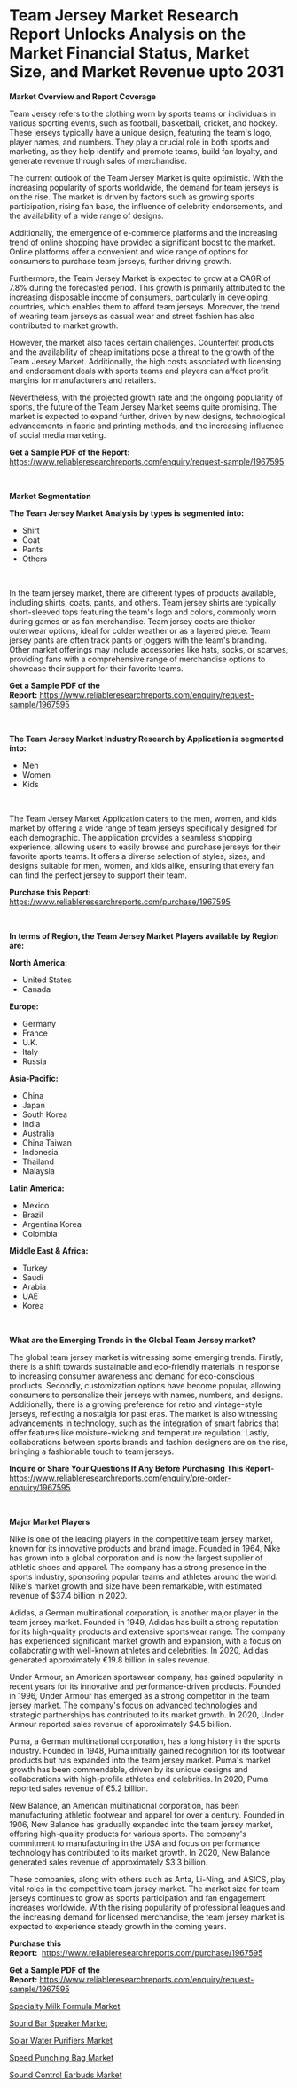 <p><h1>Team Jersey Market Research Report Unlocks Analysis on the Market Financial Status, Market Size, and Market Revenue upto 2031</h1></p><p><strong>Market Overview and Report Coverage</strong></p>
<p><p>Team Jersey refers to the clothing worn by sports teams or individuals in various sporting events, such as football, basketball, cricket, and hockey. These jerseys typically have a unique design, featuring the team's logo, player names, and numbers. They play a crucial role in both sports and marketing, as they help identify and promote teams, build fan loyalty, and generate revenue through sales of merchandise.</p><p>The current outlook of the Team Jersey Market is quite optimistic. With the increasing popularity of sports worldwide, the demand for team jerseys is on the rise. The market is driven by factors such as growing sports participation, rising fan base, the influence of celebrity endorsements, and the availability of a wide range of designs.</p><p>Additionally, the emergence of e-commerce platforms and the increasing trend of online shopping have provided a significant boost to the market. Online platforms offer a convenient and wide range of options for consumers to purchase team jerseys, further driving growth.</p><p>Furthermore, the Team Jersey Market is expected to grow at a CAGR of 7.8% during the forecasted period. This growth is primarily attributed to the increasing disposable income of consumers, particularly in developing countries, which enables them to afford team jerseys. Moreover, the trend of wearing team jerseys as casual wear and street fashion has also contributed to market growth.</p><p>However, the market also faces certain challenges. Counterfeit products and the availability of cheap imitations pose a threat to the growth of the Team Jersey Market. Additionally, the high costs associated with licensing and endorsement deals with sports teams and players can affect profit margins for manufacturers and retailers.</p><p>Nevertheless, with the projected growth rate and the ongoing popularity of sports, the future of the Team Jersey Market seems quite promising. The market is expected to expand further, driven by new designs, technological advancements in fabric and printing methods, and the increasing influence of social media marketing.</p></p>
<p><strong>Get a Sample PDF of the Report:</strong> <a href="https://www.reliableresearchreports.com/enquiry/request-sample/1967595">https://www.reliableresearchreports.com/enquiry/request-sample/1967595</a></p>
<p>&nbsp;</p>
<p><strong>Market Segmentation</strong></p>
<p><strong>The Team Jersey Market Analysis by types is segmented into:</strong></p>
<p><ul><li>Shirt</li><li>Coat</li><li>Pants</li><li>Others</li></ul></p>
<p>&nbsp;</p>
<p><p>In the team jersey market, there are different types of products available, including shirts, coats, pants, and others. Team jersey shirts are typically short-sleeved tops featuring the team's logo and colors, commonly worn during games or as fan merchandise. Team jersey coats are thicker outerwear options, ideal for colder weather or as a layered piece. Team jersey pants are often track pants or joggers with the team's branding. Other market offerings may include accessories like hats, socks, or scarves, providing fans with a comprehensive range of merchandise options to showcase their support for their favorite teams.</p></p>
<p><strong>Get a Sample PDF of the Report:</strong>&nbsp;<a href="https://www.reliableresearchreports.com/enquiry/request-sample/1967595">https://www.reliableresearchreports.com/enquiry/request-sample/1967595</a></p>
<p>&nbsp;</p>
<p><strong>The Team Jersey Market Industry Research by Application is segmented into:</strong></p>
<p><ul><li>Men</li><li>Women</li><li>Kids</li></ul></p>
<p>&nbsp;</p>
<p><p>The Team Jersey Market Application caters to the men, women, and kids market by offering a wide range of team jerseys specifically designed for each demographic. The application provides a seamless shopping experience, allowing users to easily browse and purchase jerseys for their favorite sports teams. It offers a diverse selection of styles, sizes, and designs suitable for men, women, and kids alike, ensuring that every fan can find the perfect jersey to support their team.</p></p>
<p><strong>Purchase this Report:</strong>&nbsp; <a href="https://www.reliableresearchreports.com/purchase/1967595">https://www.reliableresearchreports.com/purchase/1967595</a></p>
<p>&nbsp;</p>
<p><strong>In terms of Region, the Team Jersey Market Players available by Region are:</strong></p>
<p>
    <p> <strong> North America: </strong>
        <ul>
            <li>United States</li>
            <li>Canada</li>
        </ul>
        </p> 
    <p> <strong> Europe: </strong>
        <ul>
            <li>Germany</li>
            <li>France</li>
            <li>U.K.</li>
            <li>Italy</li>
            <li>Russia</li>
        </ul>
        </p> 
    <p> <strong> Asia-Pacific: </strong>
        <ul>
            <li>China</li>
            <li>Japan</li>
            <li>South Korea</li>
            <li>India</li>
            <li>Australia</li>
            <li>China Taiwan</li>
            <li>Indonesia</li>
            <li>Thailand</li>
            <li>Malaysia</li>
        </ul>
        </p> 
    <p> <strong> Latin America: </strong>
        <ul>
            <li>Mexico</li>
            <li>Brazil</li>
            <li>Argentina Korea</li>
            <li>Colombia</li>
        </ul>
        </p> 
    <p> <strong> Middle East & Africa: </strong>
        <ul>
            <li>Turkey</li>
            <li>Saudi</li>
            <li>Arabia</li>
            <li>UAE</li>
            <li>Korea</li>
        </ul>
    </p>
    </p>
<p>&nbsp;</p>
<p><strong>What are the Emerging Trends in the Global Team Jersey market?</strong></p>
<p><p>The global team jersey market is witnessing some emerging trends. Firstly, there is a shift towards sustainable and eco-friendly materials in response to increasing consumer awareness and demand for eco-conscious products. Secondly, customization options have become popular, allowing consumers to personalize their jerseys with names, numbers, and designs. Additionally, there is a growing preference for retro and vintage-style jerseys, reflecting a nostalgia for past eras. The market is also witnessing advancements in technology, such as the integration of smart fabrics that offer features like moisture-wicking and temperature regulation. Lastly, collaborations between sports brands and fashion designers are on the rise, bringing a fashionable touch to team jerseys.</p></p>
<p><strong>Inquire or Share Your Questions If Any Before Purchasing This Report</strong>- <a href="https://www.reliableresearchreports.com/enquiry/pre-order-enquiry/1967595">https://www.reliableresearchreports.com/enquiry/pre-order-enquiry/1967595</a></p>
<p>&nbsp;</p>
<p><strong>Major Market Players</strong></p>
<p><p>Nike is one of the leading players in the competitive team jersey market, known for its innovative products and brand image. Founded in 1964, Nike has grown into a global corporation and is now the largest supplier of athletic shoes and apparel. The company has a strong presence in the sports industry, sponsoring popular teams and athletes around the world. Nike's market growth and size have been remarkable, with estimated revenue of $37.4 billion in 2020.</p><p>Adidas, a German multinational corporation, is another major player in the team jersey market. Founded in 1949, Adidas has built a strong reputation for its high-quality products and extensive sportswear range. The company has experienced significant market growth and expansion, with a focus on collaborating with well-known athletes and celebrities. In 2020, Adidas generated approximately €19.8 billion in sales revenue.</p><p>Under Armour, an American sportswear company, has gained popularity in recent years for its innovative and performance-driven products. Founded in 1996, Under Armour has emerged as a strong competitor in the team jersey market. The company's focus on advanced technologies and strategic partnerships has contributed to its market growth. In 2020, Under Armour reported sales revenue of approximately $4.5 billion.</p><p>Puma, a German multinational corporation, has a long history in the sports industry. Founded in 1948, Puma initially gained recognition for its footwear products but has expanded into the team jersey market. Puma's market growth has been commendable, driven by its unique designs and collaborations with high-profile athletes and celebrities. In 2020, Puma reported sales revenue of €5.2 billion.</p><p>New Balance, an American multinational corporation, has been manufacturing athletic footwear and apparel for over a century. Founded in 1906, New Balance has gradually expanded into the team jersey market, offering high-quality products for various sports. The company's commitment to manufacturing in the USA and focus on performance technology has contributed to its market growth. In 2020, New Balance generated sales revenue of approximately $3.3 billion.</p><p>These companies, along with others such as Anta, Li-Ning, and ASICS, play vital roles in the competitive team jersey market. The market size for team jerseys continues to grow as sports participation and fan engagement increases worldwide. With the rising popularity of professional leagues and the increasing demand for licensed merchandise, the team jersey market is expected to experience steady growth in the coming years.</p></p>
<p><strong>Purchase this Report:</strong>&nbsp;&nbsp;<a href="https://www.reliableresearchreports.com/purchase/1967595">https://www.reliableresearchreports.com/purchase/1967595</a></p>
<p></p>
<p><strong>Get a Sample PDF of the Report:</strong>&nbsp;<a href="https://www.reliableresearchreports.com/enquiry/request-sample/1967595">https://www.reliableresearchreports.com/enquiry/request-sample/1967595</a></p>
<p><p><a href="https://github.com/rahu1506/Market-Research-Report-List-1/blob/main/specialty-milk-formula-market.md">Specialty Milk Formula Market</a></p><p><a href="https://github.com/rahu1502/Market-Research-Report-List-1/blob/main/sound-bar-speaker-market.md">Sound Bar Speaker Market</a></p><p><a href="https://github.com/rahu1501/Market-Research-Report-List-1/blob/main/solar-water-purifiers-market.md">Solar Water Purifiers Market</a></p><p><a href="https://github.com/aashishrp/Market-Research-Report-List-1/blob/main/speed-punching-bag-market.md">Speed Punching Bag Market</a></p><p><a href="https://github.com/rahu1505/Market-Research-Report-List-1/blob/main/sound-control-earbuds-market.md">Sound Control Earbuds Market</a></p></p>